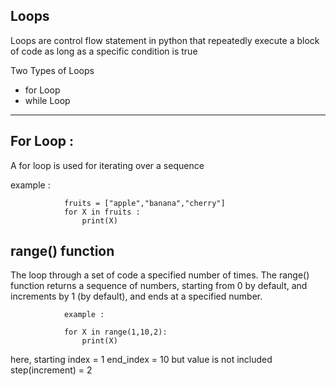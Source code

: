 ## Loops 

Loops are control flow statement in python that repeatedly execute a block of code as long as a specific condition is true 

Two Types of Loops 
- for Loop
- while Loop

<hr>

## For Loop :

A for loop is used for iterating over a sequence 

example :

                fruits = ["apple","banana","cherry"]
                for X in fruits :
                    print(X)



## range() function 

The loop through a set of code a specified number of times.
The range() function returns a sequence of numbers, starting from 0 by default, and increments by 1 (by default), and ends at a specified number.

                example :

                for X in range(1,10,2):
                    print(X)


here,
 starting index = 1
 end_index = 10 but value is not included 
 step(increment) = 2
